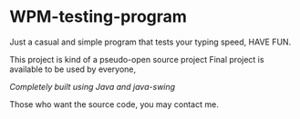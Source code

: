 # WPM-testing-program
Just a casual and simple program that tests your typing speed, HAVE FUN.

This project is kind of a pseudo-open source project
Final project is available to be used by everyone,

*Completely built using Java and java-swing*

Those who want the source code, you may contact me. 
